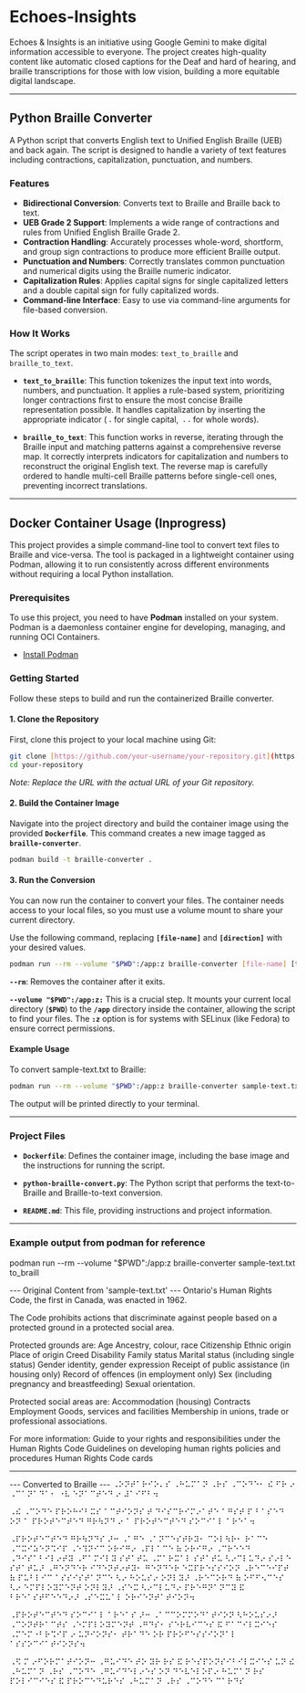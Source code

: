 # Echoes-Insights

Echoes & Insights is an initiative using Google Gemini to make digital information accessible to everyone. The project creates high-quality content like automatic closed captions for the Deaf and hard of hearing, and braille transcriptions for those with low vision, building a more equitable digital landscape.

***

## Python Braille Converter

A Python script that converts English text to Unified English Braille (UEB) and back again. The script is designed to handle a variety of text features including contractions, capitalization, punctuation, and numbers.

### Features

* **Bidirectional Conversion**: Converts text to Braille and Braille back to text.
* **UEB Grade 2 Support**: Implements a wide range of contractions and rules from Unified English Braille Grade 2.
* **Contraction Handling**: Accurately processes whole-word, shortform, and group sign contractions to produce more efficient Braille output.
* **Punctuation and Numbers**: Correctly translates common punctuation and numerical digits using the Braille numeric indicator.
* **Capitalization Rules**: Applies capital signs for single capitalized letters and a double capital sign for fully capitalized words.
* **Command-line Interface**: Easy to use via command-line arguments for file-based conversion.

### How It Works

The script operates in two main modes: `text_to_braille` and `braille_to_text`.

* **`text_to_braille`**: This function tokenizes the input text into words, numbers, and punctuation. It applies a rule-based system, prioritizing longer contractions first to ensure the most concise Braille representation possible. It handles capitalization by inserting the appropriate indicator (`⠠` for single capital, `⠠⠠` for whole words).

* **`braille_to_text`**: This function works in reverse, iterating through the Braille input and matching patterns against a comprehensive reverse map. It correctly interprets indicators for capitalization and numbers to reconstruct the original English text. The reverse map is carefully ordered to handle multi-cell Braille patterns before single-cell ones, preventing incorrect translations.

---

## Docker Container Usage (Inprogress)

This project provides a simple command-line tool to convert text files to Braille and vice-versa. The tool is packaged in a lightweight container using Podman, allowing it to run consistently across different environments without requiring a local Python installation.

### Prerequisites

To use this project, you need to have **Podman** installed on your system. Podman is a daemonless container engine for developing, managing, and running OCI Containers.

* [Install Podman](https://podman.io/getting-started/installation)

### Getting Started

Follow these steps to build and run the containerized Braille converter.

#### 1. Clone the Repository

First, clone this project to your local machine using Git:

```bash
git clone [https://github.com/your-username/your-repository.git](https://github.com/your-username/your-repository.git)
cd your-repository
```

_Note: Replace the URL with the actual URL of your Git repository._

####  2. Build the Container Image
Navigate into the project directory and build the container image using the provided **`Dockerfile`**. This command creates a new image tagged as **`braille-converter`**.

```bash
podman build -t braille-converter .
```
#### 3. Run the Conversion
You can now run the container to convert your files. The container needs access to your local files, so you must use a volume mount to share your current directory.

Use the following command, replacing **`[file-name]`** and **`[direction]`** with your desired values.

```bash
podman run --rm --volume "$PWD":/app:z braille-converter [file-name] [to_braille|to_text]
```
**`--rm`**: Removes the container after it exits.

**`--volume "$PWD":/app:z:`** This is a crucial step. It mounts your current local directory (**`$PWD`**) to the **`/app`** directory inside the container, allowing the script to find your files. The **`:z`** option is for systems with SELinux (like Fedora) to ensure correct permissions.

#### Example Usage
To convert sample-text.txt to Braille:

```bash
podman run --rm --volume "$PWD":/app:z braille-converter sample-text.txt to_braille
```
The output will be printed directly to your terminal.

---

### Project Files
+ **`Dockerfile`**: Defines the container image, including the base image and the instructions for running the script.

+ **`python-braille-convert.py`**: The Python script that performs the text-to-Braille and Braille-to-text conversion.

+ **`README.md`**: This file, providing instructions and project information.

---

### Example output from podman for reference

podman run --rm --volume "$PWD":/app:z braille-converter sample-text.txt to_braill

--- Original Content from 'sample-text.txt' ---
Ontario's Human Rights Code, the first in Canada, was enacted in 1962. 

The Code prohibits actions that discriminate against people based on a protected ground  in a protected social area.

Protected grounds are:
Age
Ancestry, colour, race
Citizenship
Ethnic origin
Place of origin
Creed
Disability
Family status
Marital status (including single status)
Gender identity, gender expression
Receipt of public assistance (in housing only)
Record of offences (in employment only)
Sex (including pregnancy and breastfeeding)
Sexual orientation.

Protected social areas are:
Accommodation (housing)
Contracts
Employment
Goods, services and facilities
Membership in unions, trade or professional associations.

For more information:
Guide to your rights and responsibilities under the Human Rights Code
Guidelines on developing human rights policies and procedures
Human Rights Code cards

------------------------------
--- Converted to Braille ---
⠠⠕⠝⠞⠁⠗⠊⠕⠄⠎ ⠠⠓⠥⠍⠁⠝ ⠠⠗⠎ ⠠⠉⠕⠙⠑⠂ ⠮ ⠋⠗ ⠔ ⠠⠉⠁⠝⠁⠙⠁⠂ ⠐⠧ ⠑⠝⠁⠉⠞⠑⠙ ⠔ ⠼⠁⠊⠋⠃⠲ 

⠠⠮ ⠠⠉⠕⠙⠑ ⠏⠗⠕⠓⠊⠃⠭⠎ ⠁⠉⠞⠊⠕⠝⠎ ⠞ ⠙⠊⠎⠉⠗⠊⠍⠔⠁⠞⠑ ⠁⠛⠎⠞ ⠏ ⠃⠁⠎⠑⠙ ⠕⠝ ⠁ ⠏⠗⠕⠞⠑⠉⠞⠑⠙ ⠛⠗⠳⠝⠙  ⠔ ⠁ ⠏⠗⠕⠞⠑⠉⠞⠑⠙ ⠎⠕⠉⠊⠁⠇ ⠁⠗⠑⠁⠲

⠠⠏⠗⠕⠞⠑⠉⠞⠑⠙ ⠛⠗⠳⠝⠙⠎ ⠜⠒
⠠⠁⠛⠑
⠠⠁⠝⠉⠑⠎⠞⠗⠽⠂ ⠉⠕⠇⠳⠗⠂ ⠗⠁⠉⠑
⠠⠉⠭⠊⠵⠑⠝⠩⠊⠏
⠠⠑⠹⠝⠊⠉ ⠕⠗⠊⠛⠔
⠠⠏⠇⠁⠉⠑ ⠷ ⠕⠗⠊⠛⠔
⠠⠉⠗⠑⠑⠙
⠠⠙⠊⠎⠁⠃⠊⠇⠔⠞⠽
⠠⠋⠁⠍⠊⠇⠽ ⠎⠞⠁⠞⠥
⠠⠍⠁⠗⠭⠁⠇ ⠎⠞⠁⠞⠥ ⠣⠔⠉⠇⠥⠙⠔ ⠎⠔⠇⠑ ⠎⠞⠁⠞⠥⠜
⠠⠛⠑⠝⠙⠑⠗ ⠊⠙⠑⠝⠞⠔⠞⠽⠂ ⠛⠑⠝⠙⠑⠗ ⠑⠭⠏⠗⠑⠎⠎⠊⠕⠝
⠠⠗⠑⠉⠑⠊⠏⠞ ⠷ ⠏⠥⠃⠇⠊⠉ ⠁⠎⠎⠊⠎⠞⠁⠝⠉⠑ ⠣⠔ ⠓⠕⠥⠎⠔ ⠕⠝⠇⠽⠜
⠠⠗⠑⠉⠕⠗⠙ ⠷ ⠕⠋⠋⠢⠉⠑⠎ ⠣⠔ ⠑⠍⠏⠇⠕⠽⠍⠑⠝⠞ ⠕⠝⠇⠽⠜
⠠⠎⠑⠭ ⠣⠔⠉⠇⠥⠙⠔ ⠏⠗⠑⠛⠝⠁⠝⠉⠽ ⠯ ⠃⠗⠑⠁⠎⠞⠋⠑⠑⠙⠔⠜
⠠⠎⠑⠭⠥⠁⠇ ⠕⠗⠊⠑⠝⠞⠁⠞⠊⠕⠝⠲

⠠⠏⠗⠕⠞⠑⠉⠞⠑⠙ ⠎⠕⠉⠊⠁⠇ ⠁⠗⠑⠁⠎ ⠜⠒
⠠⠁⠉⠉⠕⠍⠍⠕⠙⠁⠞⠊⠕⠝ ⠣⠓⠕⠥⠎⠔⠜
⠠⠉⠕⠝⠞⠗⠁⠉⠞⠎
⠠⠑⠍⠏⠇⠕⠽⠍⠑⠝⠞
⠠⠛⠙⠎⠂ ⠎⠑⠗⠧⠊⠉⠑⠎ ⠯ ⠋⠁⠉⠊⠇⠭⠊⠑⠎
⠠⠍⠑⠍⠐⠃⠗⠩⠊⠏ ⠔ ⠥⠝⠊⠕⠝⠎⠂ ⠞⠗⠁⠙⠑ ⠕⠗ ⠏⠗⠕⠋⠑⠎⠎⠊⠕⠝⠁⠇ ⠁⠎⠎⠕⠉⠊⠁⠞⠊⠕⠝⠎⠲

⠠⠫ ⠍ ⠔⠋⠕⠗⠍⠁⠞⠊⠕⠝⠒
⠠⠛⠥⠊⠙⠑ ⠞⠕ ⠽⠗ ⠗⠎ ⠯ ⠗⠑⠎⠏⠕⠝⠎⠊⠃⠊⠇⠭⠊⠑⠎ ⠥⠝ ⠮ ⠠⠓⠥⠍⠁⠝ ⠠⠗⠎ ⠠⠉⠕⠙⠑
⠠⠛⠥⠊⠙⠑⠇⠔⠑⠎ ⠕⠝ ⠙⠑⠧⠑⠇⠕⠏⠔ ⠓⠥⠍⠁⠝ ⠗⠎ ⠏⠕⠇⠊⠉⠊⠑⠎ ⠯ ⠏⠗⠕⠉⠑⠙⠥⠗⠑⠎
⠠⠓⠥⠍⠁⠝ ⠠⠗⠎ ⠠⠉⠕⠙⠑ ⠉⠁⠗⠙⠎

